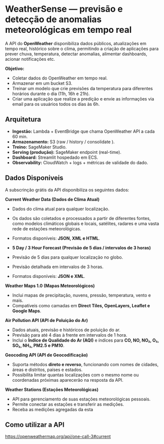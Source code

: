 # WeatherSense — previsão e detecção de anomalias meteorológicas em tempo real


A  API do **OpenWeather** disponibiliza dados públicos, atualizações em tempo real, histórico sobre o clima, permitindo a criação de aplicações para prever chuva, temperatura, detectar anomalias, alimentar dashboards, acionar notificações etc.


**Objetivo:**
 - Coletar dados do OpenWeather em tempo real.
 - Armazenar em um bucket S3.
 - Treinar um modelo que crie previsões da temperatura para diferentes horários durante o dia (11h, 16h e 21h).
 - Criar uma aplicação que realize a predição e envie as informações via email para os usuários todos os dias às 6h.

## Arquitetura

* **Ingestão:** Lambda + EventBridge que chama OpenWeather API a cada 60 min. 
* **Armazenamento:** S3 (raw / history / consolidate ).
* **Treino:** SageMaker Studio.
* **Serving (produção):** SageMaker endpoint (real-time).
* **Dashboard:** Streamlit hospedado em ECS.
* **Observability:** CloudWatch + logs + métricas de validade do dado.


## Dados Disponiveis

A subscrinção grátis da API disponibiliza os seguintes dados:

**Current Weather Data (Dados de Clima Atual)**
- Dados do clima atual para qualquer localização.
- Os dados são coletados e processados a partir de diferentes fontes, como modelos climáticos globais e locais, satélites, radares e uma vasta rede de estações meteorológicas.
- Formatos disponíveis: **JSON, XML e HTML**.

- **5 Day / 3 Hour Forecast (Previsão de 5 dias / intervalos de 3 horas)** 
- Previsão de 5 dias para qualquer localização no globo.
- Previsão detalhada em intervalos de 3 horas.
- Formatos disponíveis: **JSON e XML**.

**Weather Maps 1.0 (Mapas Meteorológicos)** 
- Inclui mapas de precipitação, nuvens, pressão, temperatura, vento e mais.
- Compatíveis como camadas em **Direct Tiles, OpenLayers, Leaflet e Google Maps**.

**Air Pollution API (API de Poluição do Ar)** 
- Dados atuais, previsão e históricos de poluição do ar.
- Previsão para até 4 dias à frente em intervalos de 1 hora.
- Inclui o **Índice de Qualidade do Ar (AQI)** e índices para **CO, NO, NO₂, O₃, SO₂, NH₃, PM2.5 e PM10**.

**Geocoding API (API de Geocodificação)** 
- Suporta métodos **direto e reverso**, funcionando com nomes de cidades, áreas e distritos, países e estados.
- Possibilita limitar quantas localizações com o mesmo nome ou coordenadas próximas aparecerão na resposta da API.

**Weather Stations (Estações Meteorológicas)** 
- API para gerenciamento de suas estações meteorológicas pessoais.
- Permite conectar as estações e transferir as medições.
- Receba as medições agregadas da esta


## Como utilizar a API

https://openweathermap.org/api/one-call-3#current



